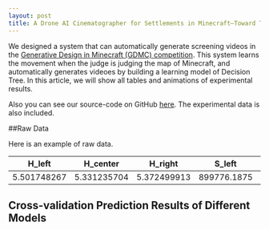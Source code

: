 ```yaml
---
layout: post
title: A Drone AI Cinematographer for Settlements in Minecraft–Toward Their Crowd Assessment
---
```


We designed a system that can automatically generate screening videos in the [Generative Design in Minecraft (GDMC) competition](https://gendesignmc.engineering.nyu.edu/). This system learns the movement when the judge is judging the map of Minecraft, and automatically generates videoes by building a learning model of Decision Tree. In this article, we will show all tables and animations of experimental results.

Also you can see our source-code on GitHub [here](https://github.com/Moss-J/Cinematographer-in-GDMC).
The experimental data is also included.

##Raw Data

Here is an example of raw data.


| H_left | H_center | H_right | S_left | S_center | S_right | action |
|:---:|:---:|:---:|:---:|:---:|:---:|:---:|
| 5.501748267 | 5.331235704 | 5.372499913 | 899776.1875 | 377900.7188 | 638625.875 | forward |

## Cross-validation Prediction Results of Different Models 